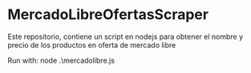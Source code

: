 # MercadoLibreOfertasScraper
Este repositorio, contiene un script en nodejs para obtener el nombre y precio de los productos en oferta de mercado libre

Run with: node .\mercadolibre.js
